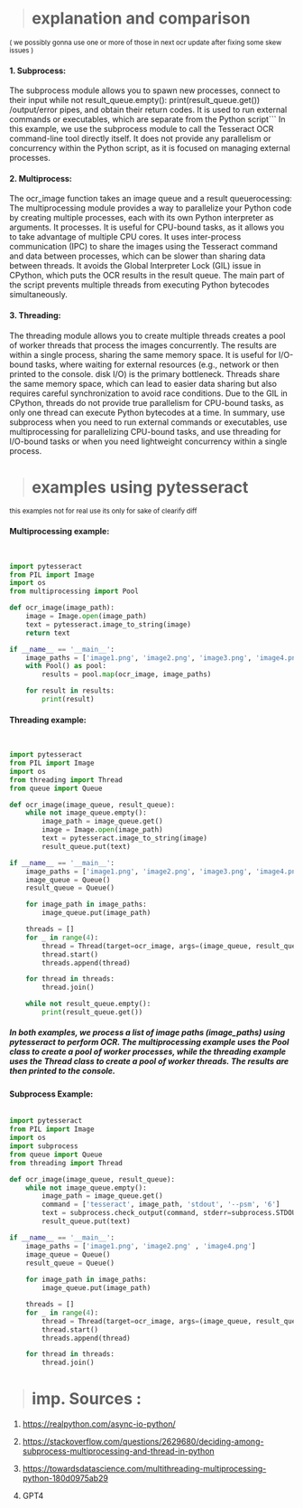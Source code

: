 > #  explanation and comparison 
<sub> ( we possibly gonna use one or more of those in next ocr update after fixing some skew issues ) </sub>

#### 1. Subprocess:

The subprocess module allows you to spawn new processes, connect to their input while not result_queue.empty(): print(result_queue.get()) /output/error pipes, and obtain their return codes.
It is used to run external commands or executables, which are separate from the Python script```
In this example, we use the subprocess module to call the Tesseract OCR command-line tool directly itself.
It does not provide any parallelism or concurrency within the Python script, as it is focused on managing external processes.

#### 2. Multiprocess:

 The ocr_image function takes an image queue and a result queuerocessing:
The multiprocessing module provides a way to parallelize your Python code by creating multiple processes, each with its own Python interpreter as arguments. It processes.
It is useful for CPU-bound tasks, as it allows you to take advantage of multiple CPU cores.
It uses inter-process communication (IPC) to share the images using the Tesseract command and data between processes, which can be slower than sharing data between threads.
It avoids the Global Interpreter Lock (GIL) issue in CPython, which puts the OCR results in the result queue. The main part of the script prevents multiple threads from executing Python bytecodes simultaneously.

#### 3. Threading:

The threading module allows you to create multiple threads creates a pool of worker threads that process the images concurrently. The results are within a single process, sharing the same memory space.
It is useful for I/O-bound tasks, where waiting for external resources (e.g., network or then printed to the console. disk I/O) is the primary bottleneck.
Threads share the same memory space, which can lead to easier data sharing but also requires careful synchronization to avoid race conditions.
Due to the GIL in CPython, threads do not provide true parallelism for CPU-bound tasks, as only one thread can execute Python bytecodes at a time.
In summary, use subprocess when you need to run external commands or executables, use multiprocessing for parallelizing CPU-bound tasks, and use threading for I/O-bound tasks or when you need lightweight concurrency within a single process.


> #  examples using pytesseract  
<sub> this examples not for real use its only for sake of clearify diff</sub>



#### Multiprocessing example:

```python


import pytesseract
from PIL import Image
import os
from multiprocessing import Pool

def ocr_image(image_path):
    image = Image.open(image_path)
    text = pytesseract.image_to_string(image)
    return text

if __name__ == '__main__':
    image_paths = ['image1.png', 'image2.png', 'image3.png', 'image4.png']
    with Pool() as pool:
        results = pool.map(ocr_image, image_paths)

    for result in results:
        print(result)
```		
		
#### Threading example:
```python


import pytesseract
from PIL import Image
import os
from threading import Thread
from queue import Queue

def ocr_image(image_queue, result_queue):
    while not image_queue.empty():
        image_path = image_queue.get()
        image = Image.open(image_path)
        text = pytesseract.image_to_string(image)
        result_queue.put(text)

if __name__ == '__main__':
    image_paths = ['image1.png', 'image2.png', 'image3.png', 'image4.png']
    image_queue = Queue()
    result_queue = Queue()

    for image_path in image_paths:
        image_queue.put(image_path)

    threads = []
    for _ in range(4):
        thread = Thread(target=ocr_image, args=(image_queue, result_queue))
        thread.start()
        threads.append(thread)

    for thread in threads:
        thread.join()

    while not result_queue.empty():
        print(result_queue.get())
```
##### In both examples, we process a list of image paths (image_paths) using pytesseract to perform OCR. The multiprocessing example uses the Pool class to create a pool of worker processes, while the threading example uses the Thread class to create a pool of worker threads. The results are then printed to the console.


#### Subprocess Example:

```python

import pytesseract
from PIL import Image
import os
import subprocess
from queue import Queue
from threading import Thread

def ocr_image(image_queue, result_queue):
    while not image_queue.empty():
        image_path = image_queue.get()
        command = ['tesseract', image_path, 'stdout', '--psm', '6']
        text = subprocess.check_output(command, stderr=subprocess.STDOUT).decode('utf-8')
        result_queue.put(text)

if __name__ == '__main__':
    image_paths = ['image1.png', 'image2.png' , 'image4.png']
	image_queue = Queue()
	result_queue = Queue()
	
	for image_path in image_paths:
		image_queue.put(image_path)

	threads = []
	for _ in range(4):
		thread = Thread(target=ocr_image, args=(image_queue, result_queue))
		thread.start()
		threads.append(thread)

	for thread in threads:
		thread.join()
```

> #  imp. Sources :

1. https://realpython.com/async-io-python/

2. https://stackoverflow.com/questions/2629680/deciding-among-subprocess-multiprocessing-and-thread-in-python

3. https://towardsdatascience.com/multithreading-multiprocessing-python-180d0975ab29

4. GPT4